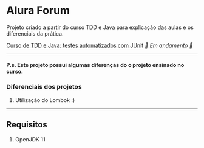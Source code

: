 # Alura Forum
Projeto criado a partir do curso TDD e Java para explicação das aulas e os diferenciais da prática.

[Curso de
TDD e Java: testes automatizados com JUnit](https://cursos.alura.com.br/course/tdd-java-testes-automatizados-junit) *🚧 Em andamento 🚧*

---

#### P.s. Este projeto possui algumas diferenças do o projeto ensinado no curso.

### Diferenciais dos projetos
1. Utilização do Lombok :)

---

## Requisitos
1. OpenJDK 11
